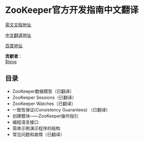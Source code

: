 # ZooKeeper官方开发指南中文翻译

[英文文档地址](http://zookeeper.apache.org/doc/r3.4.6/zookeeperProgrammers.html)

[中文翻译地址](https://github.com/a1027805380/zookeeper-guide-cn/blob/master/v1/zkguide.md)

[百度地址](https://www.baidu.com/)

__贡献者__：   
[$teve](https://github.com/a1027805380)


## 目录

* ZooKeeper数据模型（已翻译）
* ZooKeeper Sessions（已翻译）
* ZooKeeper Watches（已翻译）
* 一致性保证(Consistency Guarantees) （已翻译）
* 创建模块——ZooKeeper操作指引
* 编程语言接口
* 简单示例演示程序的结构
* 常见问题和故障（已翻译）
